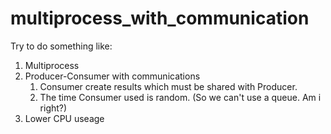 # multiprocess_with_communication

Try to do something like:
1. Multiprocess
2. Producer-Consumer with communications
   1. Consumer create results which must be shared with Producer.
   1. The time Consumer used is random. (So we can't use a queue. Am i right?)
3. Lower CPU useage
